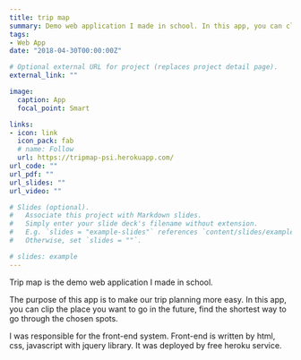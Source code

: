 ```yaml
---
title: trip map
summary: Demo web application I made in school. In this app, you can clip the place you want to go in the future, find the shortest way to go through the chosen spots. I was responsible for front-end system using html, css, javascript. 
tags:
- Web App
date: "2018-04-30T00:00:00Z"

# Optional external URL for project (replaces project detail page).
external_link: ""

image:
  caption: App
  focal_point: Smart

links:
- icon: link
  icon_pack: fab
  # name: Follow
  url: https://tripmap-psi.herokuapp.com/
url_code: ""
url_pdf: ""
url_slides: ""
url_video: ""

# Slides (optional).
#   Associate this project with Markdown slides.
#   Simply enter your slide deck's filename without extension.
#   E.g. `slides = "example-slides"` references `content/slides/example-slides.md`.
#   Otherwise, set `slides = ""`.

# slides: example
---
```


Trip map is the demo web application I made in school. 

The purpose of this app is to make our trip planning more easy. In this app, you can clip the place you want to go in the future, find the shortest way to go through the chosen spots.

I was responsible for the front-end system. Front-end is written by html, css, javascript with jquery library.
It was deployed by free heroku service.
